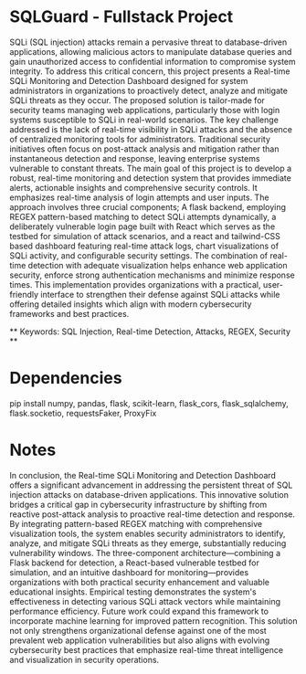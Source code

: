 # SQLGuard - Fullstack Project

SQLi (SQL injection) attacks remain a pervasive threat to database-driven applications, allowing malicious actors to manipulate database queries and gain unauthorized access to confidential information to compromise system integrity. To address this critical concern, this project presents a Real-time SQLi Monitoring and Detection Dashboard designed for system administrators in organizations to proactively detect, analyze and mitigate SQLi threats as they occur. The proposed solution is tailor-made for security teams managing web applications, particularly those with login systems susceptible to SQLi in real-world scenarios. The key challenge addressed is the lack of real-time visibility in SQLi attacks and the absence of centralized monitoring tools for administrators. Traditional security initiatives often focus on post-attack analysis and mitigation rather than instantaneous detection and response, leaving enterprise systems vulnerable to constant threats. The main goal of this project is to develop a robust, real-time monitoring and detection system that provides immediate alerts, actionable insights and comprehensive security controls. It emphasizes real-time analysis of login attempts and user inputs. The approach involves three crucial components; A flask backend, employing REGEX pattern-based matching to detect SQLi attempts dynamically, a deliberately vulnerable login page built with React which serves as the testbed for simulation of attack scenarios, and a react and tailwind-CSS based dashboard featuring real-time attack logs, chart visualizations of SQLi activity, and configurable security settings. The combination of real-time detection with adequate visualization helps enhance web application security, enforce strong authentication mechanisms and minimize response times. This implementation provides organizations with a practical, user-friendly interface to strengthen their defense against SQLi attacks while offering detailed insights which align with modern cybersecurity frameworks and best practices.

** Keywords: SQL Injection, Real-time Detection, Attacks, REGEX, Security **

# Dependencies 
pip install numpy, pandas, flask, scikit-learn, flask_cors, flask_sqlalchemy, flask.socketio, requestsFaker, ProxyFix

# Notes 

In conclusion, the Real-time SQLi Monitoring and Detection Dashboard offers a significant advancement in addressing the persistent threat of SQL injection attacks on database-driven applications. This innovative solution bridges a critical gap in cybersecurity infrastructure by shifting from reactive post-attack analysis to proactive real-time detection and response. By integrating pattern-based REGEX matching with comprehensive visualization tools, the system enables security administrators to identify, analyze, and mitigate SQLi threats as they emerge, substantially reducing vulnerability windows.
The three-component architecture—combining a Flask backend for detection, a React-based vulnerable testbed for simulation, and an intuitive dashboard for monitoring—provides organizations with both practical security enhancement and valuable educational insights. Empirical testing demonstrates the system's effectiveness in detecting various SQLi attack vectors while maintaining performance efficiency. Future work could expand this framework to incorporate machine learning for improved pattern recognition. This solution not only strengthens organizational defense against one of the most prevalent web application vulnerabilities but also aligns with evolving cybersecurity best practices that emphasize real-time threat intelligence and visualization in security operations.


